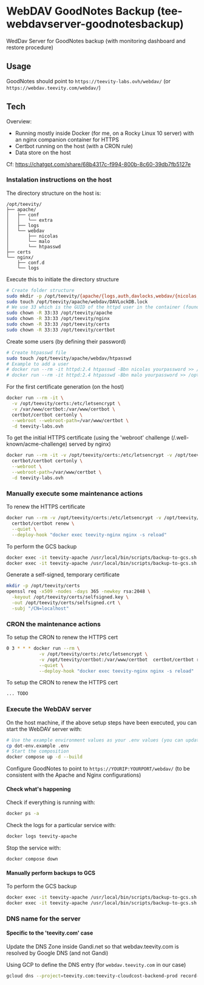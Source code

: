 
# WebDAV GoodNotes Backup (tee-webdavserver-goodnotesbackup)

WedDav Server for GoodNotes backup (with monitoring dashboard and restore procedure)




## Usage

GoodNotes should point to `https://teevity-labs.ovh/webdav/` (or `https://webdav.teevity.com/webdav/`)




## Tech

Overview:
 - Running mostly inside Docker (for me, on a Rocky Linux 10 server) with an nginx companion container for HTTPS
 - Certbot running on the host (with a CRON rule)
 - Data store on the host

Cf: https://chatgpt.com/share/68b4317c-f994-800b-8c60-39db7fb5127e


### Instalation instructions on the host

The directory structure on the host is:
```
/opt/teevity/
├── apache/
│   ├── conf
│   │   └── extra
│   ├── logs
│   └── webdav
│       ├── nicolas
│       └── malo
│       └── htpasswd
├── certs
└── nginx/
    ├── conf.d
    └── logs
```

Execute this to initiate the directory structure
```bash
# Create folder structure
sudo mkdir -p /opt/teevity/{apache/{logs,auth,davlocks,webdav/{nicolas,malo}},nginx/logs,certs,certbot}
sudo touch /opt/teevity/apache/webdav/DAVLockDB.lock
# We use 33 which is the GUID of the httpd user in the container (found using `docker exec -it teevity-apache id www-data`)
sudo chown -R 33:33 /opt/teevity/apache
sudo chown -R 33:33 /opt/teevity/nginx
sudo chown -R 33:33 /opt/teevity/certs
sudo chown -R 33:33 /opt/teevity/certbot
```

Create some users (by defining their password)
```bash
# Create htpasswd file
sudo touch /opt/teevity/apache/webdav/htpasswd
# Example to add a user
# docker run --rm -it httpd:2.4 htpasswd -Bbn nicolas yourpassword >> /opt/teevity/apache/webdav/htpasswd
# docker run --rm -it httpd:2.4 htpasswd -Bbn malo yourpassword >> /opt/teevity/apache/webdav/htpasswd
```

For the first certificate generation (on the host)
```bash
docker run --rm -it \
  -v /opt/teevity/certs:/etc/letsencrypt \
  -v /var/www/certbot:/var/www/certbot \
  certbot/certbot certonly \
  --webroot --webroot-path=/var/www/certbot \
  -d teevity-labs.ovh
```

To get the initial HTTPS certificate (using the 'webroot' challenge (/.well-known/acme-challenge) served by nginx)
```bash
docker run --rm -it -v /opt/teevity/certs:/etc/letsencrypt -v /opt/teevity/certbot:/var/www/certbot \
  certbot/certbot certonly \
  --webroot \
  --webroot-path=/var/www/certbot \
  -d teevity-labs.ovh
```


### Manually execute some maintenance actions

To renew the HTTPS certificate 
```bash
docker run --rm -v /opt/teevity/certs:/etc/letsencrypt -v /opt/teevity/certbot:/var/www/certbot \
  certbot/certbot renew \
  --quiet \
  --deploy-hook "docker exec teevity-nginx nginx -s reload"
```

To perform the GCS backup
```bash
docker exec -it teevity-apache /usr/local/bin/scripts/backup-to-gcs.sh nicolas gs://mybucket-daily
docker exec -it teevity-apache /usr/local/bin/scripts/backup-to-gcs.sh malo gs://mybucket-weekly
```

Generate a self-signed, temporary certificate
```bash
mkdir -p /opt/teevity/certs
openssl req -x509 -nodes -days 365 -newkey rsa:2048 \
  -keyout /opt/teevity/certs/selfsigned.key \
  -out /opt/teevity/certs/selfsigned.crt \
  -subj "/CN=localhost"
```

### CRON the maintenance actions

To setup the CRON to renew the HTTPS cert
```bash
0 3 * * * docker run --rm \
            -v /opt/teevity/certs:/etc/letsencrypt \
            -v /opt/teevity/certbot:/var/www/certbot  certbot/certbot renew \
            --quiet \
            --deploy-hook "docker exec teevity-nginx nginx -s reload"
```

To setup the CRON to renew the HTTPS cert
```bash
... TODO
```


### Execute the WebDAV server

On the host machine, if the above setup steps have been executed, you can start the WebDAV server with:
```bash
# Use the example environment values as your .env values (you can update this as you need to)
cp dot-env.example .env
# Start the composition
docker compose up -d --build
```

Configure GoodNotes to point to `https://YOURIP:YOURPORT/webdav/` (to be consistent with the Apache and Nginx configurations)

#### Check what's happening

Check if everything is running with:
```bash
docker ps -a
```

Check the logs for a particular service with:
```bash
docker logs teevity-apache
```

Stop the service with:
```bash
docker compose down
```

#### Manually perform backups to GCS

To perform the GCS backup
```bash
docker exec -it teevity-apache /usr/local/bin/scripts/backup-to-gcs.sh nicolas gs://mybucket-daily
docker exec -it teevity-apache /usr/local/bin/scripts/backup-to-gcs.sh malo gs://mybucket-weekly
```


### DNS name for the server

#### Specific to the 'teevity.com' case

Update the DNS Zone inside Gandi.net so that webdav.teevity.com is resolved by Google DNS (and not Gandi)

Using GCP to define the DNS entry (for `webdav.teevity.com` in our case)
```bash
gcloud dns --project=teevity.com:teevity-cloudcost-backend-prod record-sets create webdav.teevity.com. --zone="teevity-com" --type="A" --ttl="300" --rrdatas="176.157.110.229"
```
